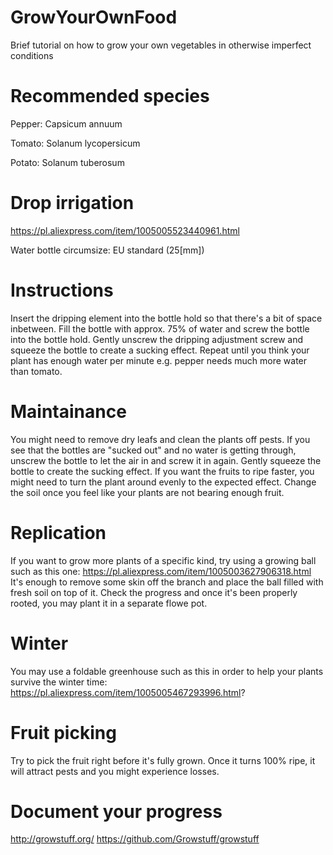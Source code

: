 # GrowYourOwnFood
Brief tutorial on how to grow your own vegetables in otherwise imperfect conditions

# Recommended species
Pepper: Capsicum annuum

Tomato: Solanum lycopersicum

Potato: Solanum tuberosum

# Drop irrigation
https://pl.aliexpress.com/item/1005005523440961.html

Water bottle circumsize: EU standard (25[mm]) 

# Instructions
Insert the dripping element into the bottle hold so that there's a bit of space inbetween. Fill the bottle with approx. 75% of water and screw the bottle into the bottle hold. Gently unscrew the dripping adjustment screw and squeeze the bottle to create a sucking effect. Repeat until you think your plant has enough water per minute e.g. pepper needs much more water than tomato.

# Maintainance
You might need to remove dry leafs and clean the plants off pests. If you see that the bottles are "sucked out" and no water is getting through, unscrew the bottle to let the air in and screw it in again. Gently squeeze the bottle to create the sucking effect. If you want the fruits to ripe faster, you might need to turn the plant around evenly to the expected effect. Change the soil once you feel like your plants are not bearing enough fruit.

# Replication
If you want to grow more plants of a specific kind, try using a growing ball such as this one: https://pl.aliexpress.com/item/1005003627906318.html
It's enough to remove some skin off the branch and place the ball filled with fresh soil on top of it. Check the progress and once it's been properly rooted, you may plant it in a separate flowe pot.

# Winter
You may use a foldable greenhouse such as this in order to help your plants survive the winter time: https://pl.aliexpress.com/item/1005005467293996.html?

# Fruit picking
Try to pick the fruit right before it's fully grown. Once it turns 100% ripe, it will attract pests and you might experience losses.

# Document your progress
http://growstuff.org/
https://github.com/Growstuff/growstuff
